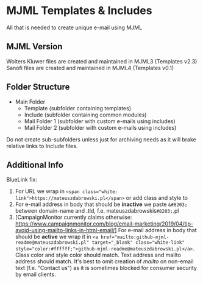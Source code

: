 # MJML Templates & Includes

All that is needed to create unique e-mail using MJML

## MJML Version

Wolters Kluwer files are created and maintained in MJML3 (Templates v2.3)
Sanofi files are created and maintained in MJML4 (Templates v0.1)

## Folder Structure

- Main Folder
  - Template (subfolder containing templates)
  - Include (subfolder containing common modules)
  - Mail Folder 1 (subfolder with custom e-mails using includes)
  - Mail Folder 2 (subfolder with custom e-mails using includes)

Do not create sub-subfolders unless just for archiving needs as it will brake relative links to Include files.

## Additional Info

BlueLink fix:

1. For URL we wrap in `<span class="white-link">https://mateuszdabrowski.pl</span>` or add class and style to <a>
2. For e-mail address in body that should be __inactive__ we paste `&#8203;` between domain-name and .tld, f.e. mateuszdabrowski`&#8203;`.pl
3. [CampaignMonitor currently claims otherwise: https://www.campaignmonitor.com/blog/email-marketing/2019/04/tip-avoid-using-mailto-links-in-html-email/] For e-mail address in body that should be __active__ we wrap it in `<a href="mailto:github-mjml-readme@mateuszdabrowski.pl" target="_blank" class="white-link" style="color:#ffffff;">github-mjml-readme@mateuszdabrowski.pl</a>`. Class color and style color should match. Text address and mailto address should match. It's best to omit creation of _mailto_ on non-email text (f.e. "Contact us") as it is sometimes blocked for consumer security by email clients.
